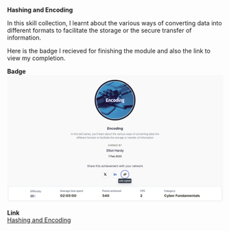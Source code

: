 **Hashing and Encoding**

In this skill collection, I learnt about the various ways of converting data into different formats to facilitate the storage or the secure transfer of information.

Here is the badge I recieved for finishing the module and also the link to view my completion.

**Badge**  
![Hashing and Encoding](Images/Encoding.jpg)

**Link**  
[Hashing and Encoding](https://api.immersivelabs.online/share/achievements/f622ad608b76e184dec20e84120a4f1e)

